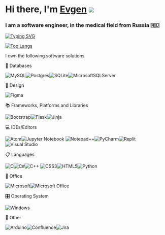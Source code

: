  # Hi there, I'm [Evgen](https://daniilshat.ru/) ![](https://github.com/blackcater/blackcater/raw/main/images/Hi.gif) 



### I am a software engineer, in the medical field from Russia 🇷🇺

 [![Typing SVG](https://readme-typing-svg.herokuapp.com?color=%6432BCF7&lines=Welcome+to+my+github)][def]

[def]: https://git.io/typing-svg

[![Top Langs](https://github-readme-stats.vercel.app/api/top-langs/?username=Simba-ExC&layout=compact)](https://github.com/anuraghazra/github-readme-stats)

I own the following software solutions

💾 Databases

![MySQL](https://img.shields.io/badge/mysql-%2300f.svg?style=for-the-badge&logo=mysql&logoColor=white)![Postgres](https://img.shields.io/badge/postgres-%23316192.svg?style=for-the-badge&logo=postgresql&logoColor=white)![SQLite](https://img.shields.io/badge/sqlite-%2307405e.svg?style=for-the-badge&logo=sqlite&logoColor=white)![MicrosoftSQLServer](https://img.shields.io/badge/Microsoft%20SQL%20Sever-CC2927?style=for-the-badge&logo=microsoft%20sql%20server&logoColor=white)

🎨 Design

![Figma](https://img.shields.io/badge/figma-%23F24E1E.svg?style=for-the-badge&logo=figma&logoColor=white)

📚 Frameworks, Platforms and Libraries

![Bootstrap](https://img.shields.io/badge/bootstrap-%23563D7C.svg?style=for-the-badge&logo=bootstrap&logoColor=white)![Flask](https://img.shields.io/badge/flask-%23000.svg?style=for-the-badge&logo=flask&logoColor=white)![Jinja](https://img.shields.io/badge/jinja-white.svg?style=for-the-badge&logo=jinja&logoColor=black)

💻 IDEs/Editors

![Atom](https://img.shields.io/badge/Atom-%2366595C.svg?style=for-the-badge&logo=atom&logoColor=white)![Jupyter Notebook](https://img.shields.io/badge/jupyter-%23FA0F00.svg?style=for-the-badge&logo=jupyter&logoColor=white)	![Notepad++](https://img.shields.io/badge/Notepad++-90E59A.svg?style=for-the-badge&logo=notepad%2b%2b&logoColor=black)![PyCharm](https://img.shields.io/badge/pycharm-143?style=for-the-badge&logo=pycharm&logoColor=black&color=black&labelColor=green)![Replit](https://img.shields.io/badge/Replit-DD1200?style=for-the-badge&logo=Replit&logoColor=white)![Visual Studio](https://img.shields.io/badge/Visual%20Studio-5C2D91.svg?style=for-the-badge&logo=visual-studio&logoColor=white)

📋 Languages

![C](https://img.shields.io/badge/c-%2300599C.svg?style=for-the-badge&logo=c&logoColor=white)![C#](https://img.shields.io/badge/c%23-%23239120.svg?style=for-the-badge&logo=c-sharp&logoColor=white)![C++](https://img.shields.io/badge/c++-%2300599C.svg?style=for-the-badge&logo=c%2B%2B&logoColor=white)	![CSS3](https://img.shields.io/badge/css3-%231572B6.svg?style=for-the-badge&logo=css3&logoColor=white)![HTML5](https://img.shields.io/badge/html5-%23E34F26.svg?style=for-the-badge&logo=html5&logoColor=white)![Python](https://img.shields.io/badge/python-3670A0?style=for-the-badge&logo=python&logoColor=ffdd54)

🏢 Office

![Microsoft](https://img.shields.io/badge/Microsoft-0078D4?style=for-the-badge&logo=microsoft&logoColor=white)![Microsoft Office](https://img.shields.io/badge/Microsoft_Office-D83B01?style=for-the-badge&logo=microsoft-office&logoColor=white)

🎛️ Operating System

![Windows](https://img.shields.io/badge/Windows-0078D6?style=for-the-badge&logo=windows&logoColor=white)

🥅 Other

![Arduino](https://img.shields.io/badge/-Arduino-00979D?style=for-the-badge&logo=Arduino&logoColor=white)![Confluence](https://img.shields.io/badge/confluence-%23172BF4.svg?style=for-the-badge&logo=confluence&logoColor=white)![Jira](https://img.shields.io/badge/jira-%230A0FFF.svg?style=for-the-badge&logo=jira&logoColor=white)

